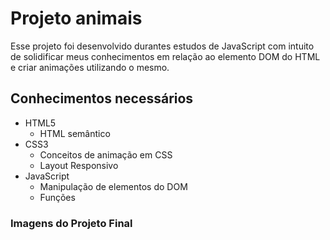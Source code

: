 # Projeto animais

Esse projeto foi desenvolvido durantes estudos de JavaScript com intuito de solidificar meus conhecimentos em relação ao elemento DOM do HTML e criar animações utilizando o mesmo.

## Conhecimentos necessários

- HTML5
  - HTML semântico
- CSS3
  - Conceitos de animação em CSS
  - Layout Responsivo
- JavaScript
  - Manipulação de elementos do DOM
  - Funções



### Imagens do Projeto Final